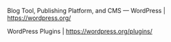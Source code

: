Blog Tool, Publishing Platform, and CMS — WordPress | https://wordpress.org/

WordPress Plugins | https://wordpress.org/plugins/
